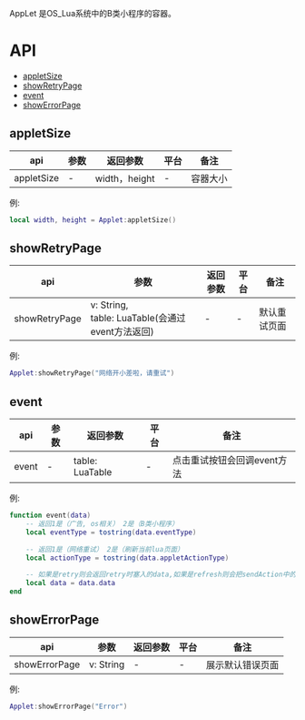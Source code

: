 AppLet 是OS_Lua系统中的B类小程序的容器。

# API

* [appletSize](#appletSize) 
* [showRetryPage](#showRetryPage) 
* [event](#event) 
* [showErrorPage](#showErrorPage) 





## appletSize
| api  |参数   |返回参数   |平台   |备注|
| ------------ | ------------ | ------------ | ------------ | ------------ |
|    appletSize    |   -    |   width，height  |  -   |   容器大小    |

例:
```lua
local width, height = Applet:appletSize()
```

## showRetryPage
| api  |参数   |返回参数   |平台   |备注|
| ------------ | ------------ | ------------ | ------------ | ------------ |
|    showRetryPage    |   v: String,<br/>table: LuaTable(会通过event方法返回)    |   -  |  -   |  默认重试页面    |

例:
```lua
Applet:showRetryPage("网络开小差啦，请重试")
```

## event
| api  |参数   |返回参数   |平台   |备注|
| ------------ | ------------ | ------------ | ------------ | ------------ |
|    event    |   -    |   table: LuaTable  |  -   |  点击重试按钮会回调event方法 |

例:
```lua
function event(data)
	-- 返回1是（广告, os相关） 2是（B类小程序）
	local eventType = tostring(data.eventType)
	
	-- 返回1是（网络重试） 2是（刷新当前lua页面）
	local actionType = tostring(data.appletActionType)
	
	-- 如果是retry则会返回retry时塞入的data,如果是refresh则会把sendAction中的data塞入
	local data = data.data
end
```


## showErrorPage
| api  |参数   |返回参数   |平台   |备注|
| ------------ | ------------ | ------------ | ------------ | ------------ |
|    showErrorPage    |   v: String    |   -  |  -   |  展示默认错误页面    |

例:
```lua
Applet:showErrorPage("Error")
```

